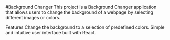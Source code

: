 #Background Changer
This project is a Background Changer application that allows users to change the background of a webpage by selecting different images or colors.

Features
Change the background to a selection of predefined colors.
Simple and intuitive user interface built with React.
